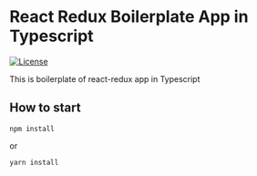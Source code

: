 # React Redux Boilerplate App in Typescript

[![License](https://img.shields.io/npm/l/@currency-one/currency-toolkit.svg)](https://github.com/Currency-One/currency-toolkit/blob/master/LICENSE.md)

This is boilerplate of react-redux app in Typescript

## How to start

```
npm install
```
or

```
yarn install
```
